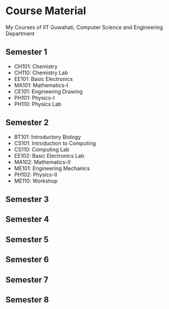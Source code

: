 # Course Material
My Courses of IIT Guwahati, Computer Science and Engineering Department

## Semester 1
- CH101: Chemistry
- CH110: Chemistry Lab
- EE101: Basic Electronics
- MA101: Mathematics-I
- CE101: Engineering Drawing
- PH101: Physics-I
- PH110: Physics Lab

## Semester 2
- BT101: Introductory Biology
- CS101: Introduction to Computing
- CS110: Computing Lab
- EE102: Basic Electronics Lab
- MA102: Mathematics-II
- ME101: Engineering Mechanics
- PH102: Physics-II
- ME110: Workshop

## Semester 3

## Semester 4

## Semester 5

## Semester 6

## Semester 7

## Semester 8